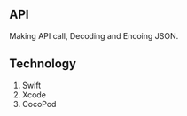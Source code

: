 ## API

Making API call, Decoding  and Encoing JSON.

## Technology

1. Swift
2. Xcode
3. CocoPod




